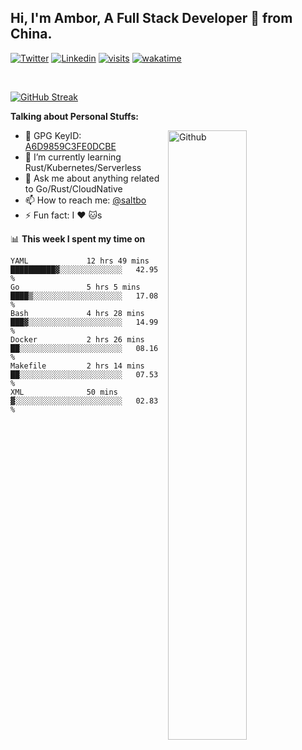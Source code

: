 ## Hi, I'm Ambor, A Full Stack Developer 🚀 from China.

[![Twitter](https://img.shields.io/badge/-saltbo-1ca0f1?style=flat&logo=twitter&logoColor=white)](https://twitter.com/rdsaltbo)
[![Linkedin](https://img.shields.io/badge/-saltbo-blue?style=flat&logo=Linkedin&logoColor=white)](https://www.linkedin.com/in/saltbo/)
[![visits](https://visitor.vercel.app/page/saltbo?color=light-green)](https://github.com/saltbo/)
[![wakatime](https://wakatime.com/badge/user/f82b1c77-faab-48cd-aef5-a12c0aff104b.svg)](https://wakatime.com/@f82b1c77-faab-48cd-aef5-a12c0aff104b)

&nbsp;  

[![GitHub Streak](http://github-readme-streak-stats.herokuapp.com?user=saltbo&hide_border=true&date_format=M%20j%5B%2C%20Y%5D)](https://git.io/streak-stats)

**Talking about Personal Stuffs:**
<!-- Any image aligned to the right. Beware the width  -->
<img width="50%" align="right" alt="Github" src="https://raw.githubusercontent.com/saltbo/saltbo/master/images/git-header.svg" />

- 🤘 GPG KeyID: [A6D9859C3FE0DCBE](https://saltbo.cn/pgp_keys.asc)
- 🌱 I’m currently learning Rust/Kubernetes/Serverless
- 💬 Ask me about anything related to Go/Rust/CloudNative
- 📫 How to reach me: [@saltbo](https://t.me/saltbo)
- ⚡ Fun fact: I :heart: :cat:s


📊 **This week I spent my time on**
<!--START_SECTION:waka-->

```text
YAML             12 hrs 49 mins  ██████████▓░░░░░░░░░░░░░░   42.95 %
Go               5 hrs 5 mins    ████▒░░░░░░░░░░░░░░░░░░░░   17.08 %
Bash             4 hrs 28 mins   ███▓░░░░░░░░░░░░░░░░░░░░░   14.99 %
Docker           2 hrs 26 mins   ██░░░░░░░░░░░░░░░░░░░░░░░   08.16 %
Makefile         2 hrs 14 mins   ██░░░░░░░░░░░░░░░░░░░░░░░   07.53 %
XML              50 mins         ▓░░░░░░░░░░░░░░░░░░░░░░░░   02.83 %
```

<!--END_SECTION:waka-->
